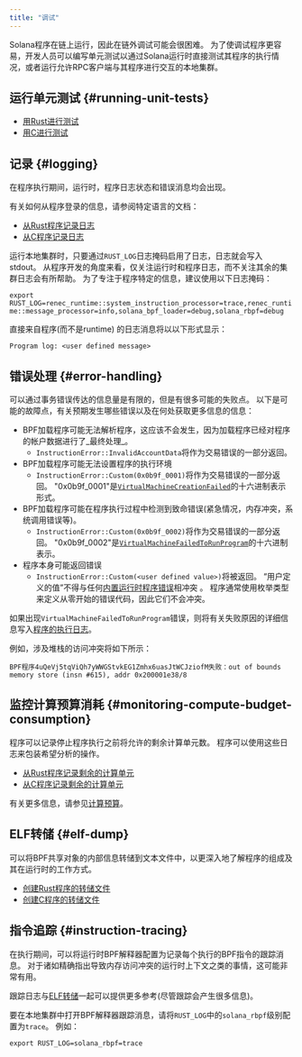 ```yaml
---
title: "调试"
---
```


Solana程序在链上运行，因此在链外调试可能会很困难。 为了使调试程序更容易，开发人员可以编写单元测试以通过Solana运行时直接测试其程序的执行情况，或者运行允许RPC客户端与其程序进行交互的本地集群。

## 运行单元测试 {#running-unit-tests}

- [用Rust进行测试](developing-rust.md#how-to-test)
- [用C进行测试](developing-c.md#how-to-test)

## 记录 {#logging}

在程序执行期间，运行时，程序日志状态和错误消息均会出现。

有关如何从程序登录的信息，请参阅特定语言的文档：
- [从Rust程序记录日志](developing-rust.md#logging)
- [从C程序记录日志](developing-c.md#logging)

运行本地集群时，只要通过`RUST_LOG`日志掩码启用了日志，日志就会写入stdout。  从程序开发的角度来看，仅关注运行时和程序日志，而不关注其余的集群日志会有所帮助。  为了专注于程序特定的信息，建议使用以下日志掩码：

`export
RUST_LOG=renec_runtime::system_instruction_processor=trace,renec_runtime::message_processor=info,solana_bpf_loader=debug,solana_rbpf=debug`

直接来自程序(而不是runtime) 的日志消息将以以下形式显示：

`Program log: <user defined message>`

## 错误处理 {#error-handling}

可以通过事务错误传达的信息量是有限的，但是有很多可能的失败点。  以下是可能的故障点，有关预期发生哪些错误以及在何处获取更多信息的信息：
- BPF加载程序可能无法解析程序，这应该不会发生，因为加载程序已经对程序的帐户数据进行了_最终处理_。
  - `InstructionError::InvalidAccountData`将作为交易错误的一部分返回。
- BPF加载程序可能无法设置程序的执行环境
  - `InstructionError::Custom(0x0b9f_0001)`将作为交易错误的一部分返回。  "0x0b9f_0001"是[`VirtualMachineCreationFailed`](https://github.com/solana-labs/solana/blob/bc7133d7526a041d1aaee807b80922baa89b6f90/programs/bpf_loader/src/lib.rs#L44)的十六进制表示形式。
- BPF加载程序可能在程序执行过程中检测到致命错误(紧急情况，内存冲突，系统调用错误等)。
  - `InstructionError::Custom(0x0b9f_0002)`将作为交易错误的一部分返回。  "0x0b9f_0002"是[`VirtualMachineFailedToRunProgram`](https://github.com/solana-labs/solana/blob/bc7133d7526a041d1aaee807b80922baa89b6f90/programs/bpf_loader/src/lib.rs#L46)的十六进制表示。
- 程序本身可能返回错误
  - `InstructionError::Custom(<user defined value>)`将被返回。  “用户定义的值”不得与任何[内置运行时程序错误](https://github.com/solana-labs/solana/blob/bc7133d7526a041d1aaee807b80922baa89b6f90/sdk/program/src/program_error.rs#L87)相冲突 。 程序通常使用枚举类型来定义从零开始的错误代码，因此它们不会冲突。

如果出现`VirtualMachineFailedToRunProgram`错误，则将有关失败原因的详细信息写入[程序的执行日志](debugging.md#logging)。

例如，涉及堆栈的访问冲突将如下所示：

`BPF程序4uQeVj5tqViQh7yWWGStvkEG1Zmhx6uasJtWCJziofM失败：out of bounds
memory store (insn #615), addr 0x200001e38/8`

## 监控计算预算消耗 {#monitoring-compute-budget-consumption}

程序可以记录停止程序执行之前将允许的剩余计算单元数。  程序可以使用这些日志来包装希望分析的操作。

- [从Rust程序记录剩余的计算单元](developing-rust.md#compute-budget)
- [从C程序记录剩余的计算单元](developing-c.md#compute-budget)

有关更多信息，请参见[计算预算](developing/programming-model/runtime.md#compute-budget)。

## ELF转储 {#elf-dump}

可以将BPF共享对象的内部信息转储到文本文件中，以更深入地了解程序的组成及其在运行时的工作方式。

- [创建Rust程序的转储文件](developing-rust.md#elf-dump)
- [创建C程序的转储文件](developing-c.md#elf-dump)

## 指令追踪 {#instruction-tracing}

在执行期间，可以将运行时BPF解释器配置为记录每个执行的BPF指令的跟踪消息。  对于诸如精确指出导致内存访问冲突的运行时上下文之类的事情，这可能非常有用。

跟踪日志与[ELF转储](#elf-dump)一起可以提供更多参考(尽管跟踪会产生很多信息)。

要在本地集群中打开BPF解释器跟踪消息，请将`RUST_LOG`中的`solana_rbpf`级别配置为`trace`。  例如：

`export RUST_LOG=solana_rbpf=trace`
